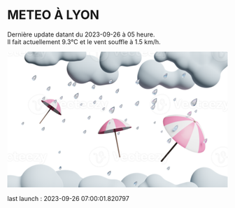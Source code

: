 # METEO À LYON

Dernière update datant du 2023-09-26 à 05 heure.  
Il fait actuellement 9.3°C et le vent souffle à 1.5 km/h.      

![](./.github/rain.png)

last launch : 2023-09-26 07:00:01.820797
